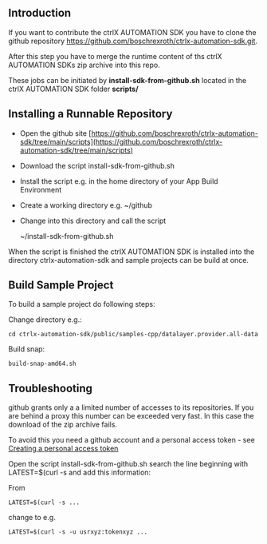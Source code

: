 ## Introduction

If you want to contribute the ctrlX AUTOMATION SDK you have to clone the github repository https://github.com/boschrexroth/ctrlx-automation-sdk.git.

After this step you have to merge the runtime content of ths ctrlX AUTOMATION SDKs zip archive into this repo.

These jobs can be initiated by __install-sdk-from-github.sh__ located in the ctrlX AUTOMATION SDK folder __scripts/__

## Installing a Runnable Repository

* Open the github site [https://github.com/boschrexroth/ctrlx-automation-sdk/tree/main/scripts](https://github.com/boschrexroth/ctrlx-automation-sdk/tree/main/scripts)
* Download the script install-sdk-from-github.sh
* Install the script e.g. in the home directory of your App Build Environment
* Create a working directory e.g. ~/github
* Change into this directory and call the script

    ~/install-sdk-from-github.sh

When the script is finished the ctrlX AUTOMATION SDK is installed into the directory ctrlx-automation-sdk and sample projects can be build at once.

## Build Sample Project

To build a sample project do following steps:

Change directory e.g.: 

    cd ctrlx-automation-sdk/public/samples-cpp/datalayer.provider.all-data


Build snap: 

    build-snap-amd64.sh


## Troubleshooting

github grants only a a limited number of accesses to its repositories. If you are behind a proxy this number can be exceeded very fast. In this case the download of the zip archive fails.

To avoid this you need a github account and a personal access token - see [Creating a personal access token](https://docs.github.com/en/authentication/keeping-your-account-and-data-secure/creating-a-personal-access-token)

Open the script install-sdk-from-github.sh search the line beginning with LATEST=$(curl -s and add this information:

From

    LATEST=$(curl -s ...

change to e.g.

    LATEST=$(curl -s -u usrxyz:tokenxyz ...



